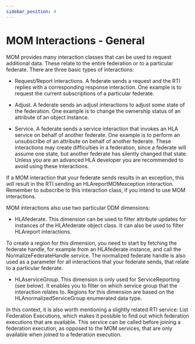 ```yaml
---
sidebar_position: 4
---
```


# MOM Interactions - General

MOM provides many interaction classes that can be used to request additional data. These relate to the entire federation or to a particular federate. There are three basic types of interactions:

- Request/Report interactions. A federate sends a request and the RTI replies with a corresponding response interaction. One example is to request the current subscriptions of a particular federate.

- Adjust. A federate sends an adjust interactions to adjust some state of the federation. One example is to change the ownership status of an attribute of an object instance.

- Service. A federate sends a service interaction that invokes an HLA service on behalf of another federate. One example is to perform an unsubscribe of an attribute on behalf of another federate. These interactions may create difficulties in a federation, since a federate will assume one state, but another federate has silently changed that state. Unless you are an advanced HLA developer you are recommended to avoid using these interactions.

If a MOM interaction that your federate sends results in an exception, this will result in the RTI sending an HLAreportMOMexception interaction. Remember to subscribe to this interaction class, if you intend to use MOM interactions.

MOM interactions also use two particular DDM dimensions:

- HLAfederate. This dimension can be used to filter attribute updates for instances of the HLAfederate object class. It can also be used to filter HLAreport interactions.
 
To create a region for this dimension, you need to start by fetching the federate handle, for example from an HLAfederate instance, and call the NormalizeFederateHandle service. The normalized federate handle is also used as a parameter for all interactions that your federate sends, that relate to a particular federate.

- HLAserviceGroup. This dimension is only used for ServiceReporting (see below). It enables you to filter on which service group that the interaction relates to. Regions for this dimension are based on the HLAnormalizedServiceGroup enumerated data type.

In this context, it is also worth mentioning a slightly related RTI service: List Federation Executions, which makes it possible to find out which federation executions that are available. This service can be called before joining a federation execution, as opposed to the MOM services, that are only available when joined to a federation execution. 
